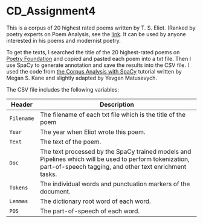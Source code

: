 # CD_Assignment4

This is a corpus of 20 highest rated poems written by T. S. Eliot. (Ranked by poetry experts on Poem Analysis, see the [link](https://poemanalysis.com/t-s-eliot/poems/). It can be used by anyone interested in his poems and modernist poetry. 

To get the texts, I searched the title of the 20 highest-rated poems on [Poetry Foundation](https://www.poetryfoundation.org/) and copied and pasted each poem into a txt file. Then I use SpaCy to generate annotation and save the results into the CSV file. I used the code from [the Corpus Analysis with SpaCy](https://github.com/yevgenm/corpus-analysis-spacy/blob/main/corpus-analysis-with-spacy.ipynb) tutorial written by Megan S. Kane and slightly adapted by Yevgen Matusevych. 

The CSV file includes the following variables:

| Header      | Description                                                                               |
|------------|-------------------------------------------------------------------------------------------|
| `Filename` | The filename of each txt file which is the title of the poem                              |
| `Year`      | The year when Eliot wrote this poem.                                                      |
| `Text`      | The text of the poem.                                                                     |
| `Doc`       | The text processed by the SpaCy trained models and Pipelines which will be used to perform tokenization, part-of-speech tagging, and other text enrichment tasks. |
| `Tokens`    | The individual words and punctuation markers of the document.                               |
| `Lemmas`    | The dictionary root word of each word.                                                    |
| `POS`       | The part-of-speech of each word.                                                          |
